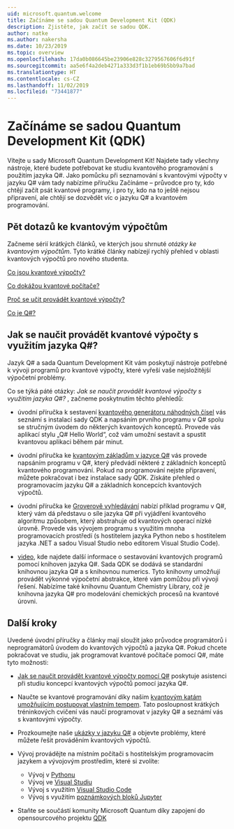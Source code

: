 ```yaml
---
uid: microsoft.quantum.welcome
title: Začínáme se sadou Quantum Development Kit (QDK)
description: Zjistěte, jak začít se sadou QDK.
author: natke
ms.author: nakersha
ms.date: 10/23/2019
ms.topic: overview
ms.openlocfilehash: 17da0b086645be23906e828c3279567606f6d91f
ms.sourcegitcommit: aa5e6f4a2deb4271a333d3f1b1eb69b5bb9a7bad
ms.translationtype: HT
ms.contentlocale: cs-CZ
ms.lasthandoff: 11/02/2019
ms.locfileid: "73441877"
---
```

# <a name="get-started-with-the-quantum-development-kit-qdk"></a>Začínáme se sadou Quantum Development Kit (QDK)

Vítejte u sady Microsoft Quantum Development Kit!  Najdete tady všechny nástroje, které budete potřebovat ke studiu kvantového programování s použitím jazyka Q#.  Jako pomůcku při seznamování s kvantovými výpočty v jazyku Q# vám tady nabízíme příručku Začínáme – průvodce pro ty, kdo chtějí začít psát kvantové programy, i pro ty, kdo na to ještě nejsou připravení, ale chtějí se dozvědět víc o jazyku Q# a kvantovém programování.

## <a name="five-questions-about-quantum-computing"></a>Pět dotazů ke kvantovým výpočtům

Začneme sérií krátkých článků, ve kterých jsou shrnuté _otázky ke kvantovým výpočtům_. Tyto krátké články nabízejí rychlý přehled v oblasti kvantových výpočtů pro nového studenta.

[Co jsou kvantové výpočty?](xref:microsoft.quantum.overview.what)

[Co dokážou kvantové počítače?](xref:microsoft.quantum.overview.computers)

[Proč se učit provádět kvantové výpočty?](xref:microsoft.quantum.overview.why)

[Co je Q#?](xref:microsoft.quantum.overview.qsharp)

## <a name="how-to-learn-quantum-computing-with-q"></a>Jak se naučit provádět kvantové výpočty s využitím jazyka Q#?

Jazyk Q# a sada Quantum Development Kit vám poskytují nástroje potřebné k vývoji programů pro kvantové výpočty, které vyřeší vaše nejsložitější výpočetní problémy. 

Co se týká páté otázky:  _Jak se naučit provádět kvantové výpočty s využitím jazyka Q#?_ , začneme poskytnutím těchto přehledů:

* úvodní příručka k sestavení [kvantového generátoru náhodných čísel](xref:microsoft.quantum.quickstarts.qrng) vás seznámí s instalací sady QDK a napsáním prvního programu v Q# spolu se stručným úvodem do některých kvantových konceptů. Provede vás aplikací stylu „Q# Hello World“, což vám umožní sestavit a spustit kvantovou aplikaci během pár minut.

* úvodní příručka ke [kvantovým základům v jazyce Q#](xref:microsoft.quantum.write-program) vás provede napsáním programu v Q#, který předvádí některé z základních konceptů kvantového programování. Pokud na programování nejste připravení, můžete pokračovat i bez instalace sady QDK. Získáte přehled o programovacím jazyku Q# a základních koncepcích kvantových výpočtů.

* úvodní příručka ke [Groverově vyhledávání](xref:microsoft.quantum.quickstarts.search) nabízí příklad programu v Q#, který vám dá představu o síle jazyka Q# při vyjádření kvantového algoritmu způsobem, který abstrahuje od kvantových operací nízké úrovně.  Provede vás vývojem programu s využitím mnoha programovacích prostředí (s hostitelem jazyka Python nebo s hostitelem jazyka .NET a sadou Visual Studio nebo editorem Visual Studio Code).    

*  [video](https://www.microsoft.com/videoplayer/embed/RE2JOJf), kde najdete další informace o sestavování kvantových programů pomocí knihoven jazyka Q#.  Sada QDK se dodává se standardní knihovnou jazyka Q# a s knihovnou numerics. Tyto knihovny umožňují provádět výkonné výpočetní abstrakce, které vám pomůžou při vývoji řešení. Nabízíme také knihovnu Quantum Chemistry Library, což je knihovna jazyka Q# pro modelování chemických procesů na kvantové úrovni.

## <a name="next-steps"></a>Další kroky

Uvedené úvodní příručky a články mají sloužit jako průvodce programátorů i neprogramátorů úvodem do kvantových výpočtů a jazyka Q#.  Pokud chcete pokračovat ve studiu, jak programovat kvantové počítače pomocí Q#, máte tyto možnosti:

* [Jak se naučit provádět kvantové výpočty pomocí Q#](xref:microsoft.quantum.overview.learn) poskytuje asistenci při studiu koncepcí kvantových výpočtů pomocí jazyka Q#.   

* Naučte se kvantové programování díky našim [kvantovým katám umožňujícím postupovat vlastním tempem](https://aka.ms/try-quantum-katas). Tato posloupnost krátkých tréninkových cvičení vás naučí programovat v jazyky Q# a seznámí vás s kvantovými výpočty. 

* Prozkoumejte naše [ukázky v jazyku Q#](https://docs.microsoft.com/samples/browse/?languages=qsharp) a objevte problémy, které můžete řešit prováděním kvantových výpočtů.

* Vývoj provádějte na místním počítači s hostitelským programovacím jazykem a vývojovým prostředím, které si zvolíte:
  * Vývoj v [Pythonu](xref:microsoft.quantum.install#develop-with-python)
  * Vývoj ve [Visual Studiu](xref:microsoft.quantum.install#develop-with-c-on-windows-using-visual-studio)
  * Vývoj s využitím [Visual Studio Code](xref:microsoft.quantum.install#develop-with-c-using-visual-studio-code)
  * Vývoj s využitím [poznámkových bloků Jupyter](xref:microsoft.quantum.install#develop-with-jupyter-notebooks)

* Staňte se součástí komunity Microsoft Quantum díky zapojení do opensourcového projektu [QDK](xref:microsoft.quantum.contributing)
